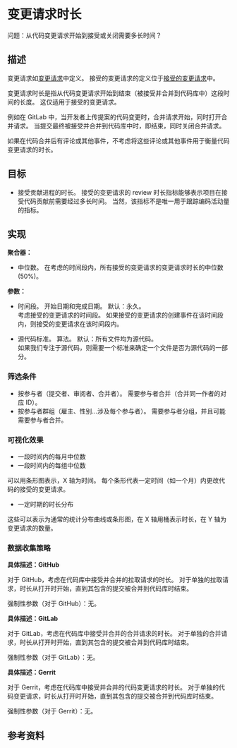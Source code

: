 # 变更请求时长

问题：从代码变更请求开始到接受或关闭需要多长时间？


## 描述

变更请求如[变更请求](https://github.com/chaoss/wg-evolution/blob/master/focus-areas/code-development-process-quality/Change_Requests.md)中定义。 接受的变更请求的定义位于[接受的变更请求](https://github.com/chaoss/wg-evolution/blob/master/focus-areas/code-development-efficiency/Change_Requests_Accepted.md)中。

变更请求时长是指从代码变更请求开始到结束（被接受并合并到代码库中）这段时间的长度。 这仅适用于接受的变更请求。

例如在 GitLab 中，当开发者上传提案的代码变更时，合并请求开始，同时打开合并请求。 当提交最终被接受并合并到代码库中时，即结束，同时关闭合并请求。

如果在代码合并后有评论或其他事件，不考虑将这些评论或其他事件用于衡量代码变更请求的时长。


## 目标

* 接受贡献进程的时长。 接受的变更请求的 review 时长指标能够表示项目在接受代码贡献前需要经过多长时间。 当然，该指标不是唯一用于跟踪编码活动量的指标。


## 实现

**聚合器：**
* 中位数。 在考虑的时间段内，所有接受的变更请求的变更请求时长的中位数 (50%)。

**参数：**
* 时间段。 开始日期和完成日期。 默认：永久。  
  考虑接受的变更请求的时间段。 如果接受的变更请求的创建事件在该时间段内，则接受的变更请求在该时间段内。

* 源代码标准。 算法。 默认：所有文件均为源代码。  
  如果我们专注于源代码，则需要一个标准来确定一个文件是否为源代码的一部分。

### 筛选条件

* 按参与者（提交者、审阅者、合并者）。 需要参与者合并（合并同一作者的对应 ID）。
* 按参与者群组（雇主、性别…涉及每个参与者）。 需要参与者分组，并且可能需要参与者合并。


### 可视化效果

* 一段时间内的每月中位数
* 一段时间内的每组中位数

可以用条形图表示，X 轴为时间。 每个条形代表一定时间（如一个月）内更改代码的接受的变更请求。

* 一定时期的时长分布

这些可以表示为通常的统计分布曲线或条形图，在 X 轴用桶表示时长，在 Y 轴为变更请求的数量。


### 数据收集策略

**具体描述：GitHub**

对于 GitHub，考虑在代码库中接受并合并的拉取请求的时长。 对于单独的拉取请求，时长从打开时开始，直到其包含的提交被合并到代码库时结束。

强制性参数（对于 GitHub）：无。

**具体描述：GitLab**

对于 GitLab，考虑在代码库中接受并合并的合并请求的时长。 对于单独的合并请求，时长从打开时开始，直到其包含的提交被合并到代码库时结束。

强制性参数（对于 GitLab）：无。

**具体描述：Gerrit**

对于 Gerrit，考虑在代码库中接受并合并的代码变更请求的时长。 对于单独的代码变更请求，时长从打开时开始，直到其包含的提交被合并到代码库时结束。

强制性参数（对于 Gerrit）：无。

## 参考资料

